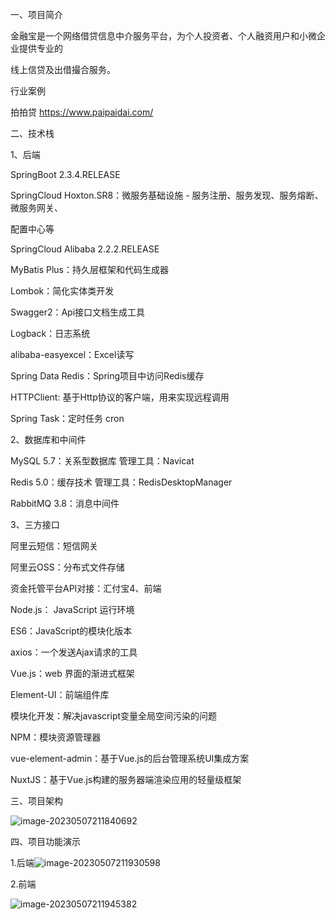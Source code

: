 一、项目简介 

金融宝是一个网络借贷信息中介服务平台，为个人投资者、个人融资用户和小微企业提供专业的 

线上信贷及出借撮合服务。 

行业案例 

拍拍贷 https://www.paipaidai.com/ 



二、技术栈

1、后端 

SpringBoot 2.3.4.RELEASE 

SpringCloud Hoxton.SR8：微服务基础设施 - 服务注册、服务发现、服务熔断、微服务网关、 

配置中心等 

SpringCloud Alibaba 2.2.2.RELEASE 

MyBatis Plus：持久层框架和代码生成器 

Lombok：简化实体类开发 

Swagger2：Api接口文档生成工具 

Logback：日志系统 

alibaba-easyexcel：Excel读写 

Spring Data Redis：Spring项目中访问Redis缓存 

HTTPClient: 基于Http协议的客户端，用来实现远程调用 

Spring Task：定时任务 cron 

2、数据库和中间件 

MySQL 5.7：关系型数据库 管理工具：Navicat 

Redis 5.0：缓存技术 管理工具：RedisDesktopManager 

RabbitMQ 3.8：消息中间件 

3、三方接口 

阿里云短信：短信网关 

阿里云OSS：分布式文件存储 

资金托管平台API对接：汇付宝4、前端 

Node.js： JavaScript 运行环境 

ES6：JavaScript的模块化版本 

axios：一个发送Ajax请求的工具 

Vue.js：web 界面的渐进式框架 

Element-UI：前端组件库 

模块化开发：解决javascript变量全局空间污染的问题 

NPM：模块资源管理器 

vue-element-admin：基于Vue.js的后台管理系统UI集成方案 

NuxtJS：基于Vue.js构建的服务器端渲染应用的轻量级框架 



三、项目架构

![image-20230507211840692](/Users/wilikis/Downloads/Simple-Mail-Server-master/images/image-20230507211840692.png)



四、项目功能演示

1.后端![image-20230507211930598](/Users/wilikis/Downloads/Simple-Mail-Server-master/images/image-20230507211930598.png)



2.前端

![image-20230507211945382](/Users/wilikis/Downloads/Simple-Mail-Server-master/images/image-20230507211945382.png)